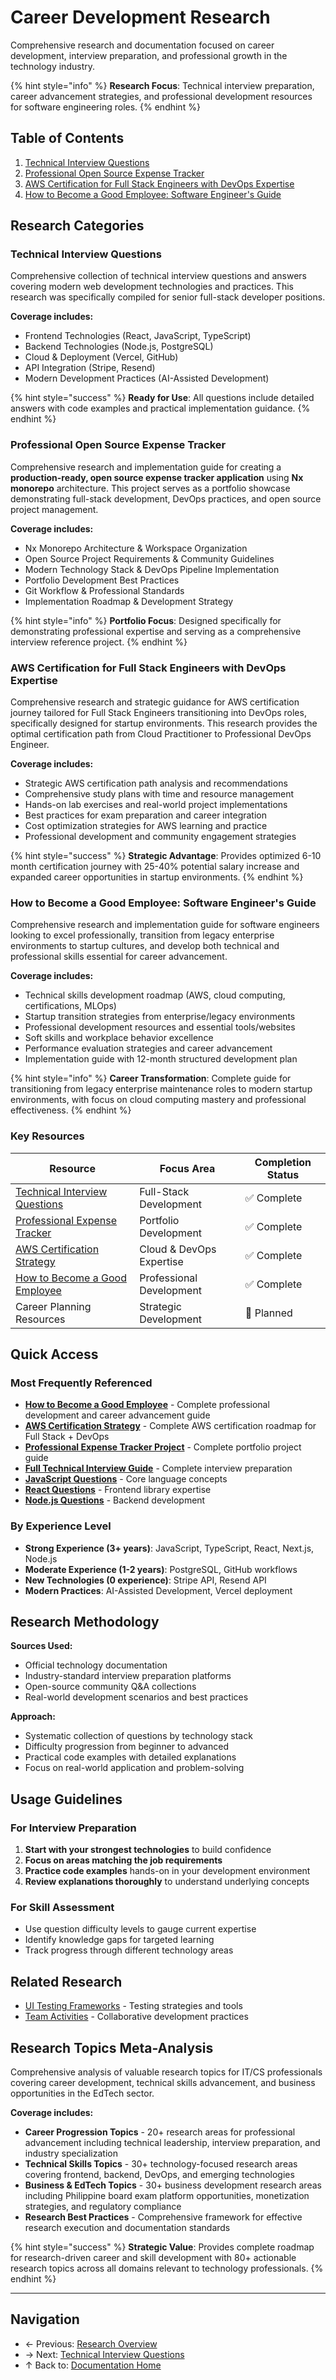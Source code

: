# Career Development Research

Comprehensive research and documentation focused on career development, interview preparation, and professional growth in the technology industry.

{% hint style="info" %}
**Research Focus**: Technical interview preparation, career advancement strategies, and professional development resources for software engineering roles.
{% endhint %}

## Table of Contents

1. [Technical Interview Questions](#technical-interview-questions)
2. [Professional Open Source Expense Tracker](#professional-open-source-expense-tracker)
3. [AWS Certification for Full Stack Engineers with DevOps Expertise](#aws-certification-for-full-stack-engineers-with-devops-expertise)
4. [How to Become a Good Employee: Software Engineer's Guide](#how-to-become-a-good-employee-software-engineers-guide)

## Research Categories

### Technical Interview Questions

Comprehensive collection of technical interview questions and answers covering modern web development technologies and practices. This research was specifically compiled for senior full-stack developer positions.

**Coverage includes:**

- Frontend Technologies (React, JavaScript, TypeScript)
- Backend Technologies (Node.js, PostgreSQL)
- Cloud & Deployment (Vercel, GitHub)
- API Integration (Stripe, Resend)
- Modern Development Practices (AI-Assisted Development)

{% hint style="success" %}
**Ready for Use**: All questions include detailed answers with code examples and practical implementation guidance.
{% endhint %}

### Professional Open Source Expense Tracker

Comprehensive research and implementation guide for creating a **production-ready, open source expense tracker application** using **Nx monorepo** architecture. This project serves as a portfolio showcase demonstrating full-stack development, DevOps practices, and open source project management.

**Coverage includes:**

- Nx Monorepo Architecture & Workspace Organization
- Open Source Project Requirements & Community Guidelines
- Modern Technology Stack & DevOps Pipeline Implementation
- Portfolio Development Best Practices
- Git Workflow & Professional Standards
- Implementation Roadmap & Development Strategy

{% hint style="info" %}
**Portfolio Focus**: Designed specifically for demonstrating professional expertise and serving as a comprehensive interview reference project.
{% endhint %}

### AWS Certification for Full Stack Engineers with DevOps Expertise

Comprehensive research and strategic guidance for AWS certification journey tailored for Full Stack Engineers transitioning into DevOps roles, specifically designed for startup environments. This research provides the optimal certification path from Cloud Practitioner to Professional DevOps Engineer.

**Coverage includes:**

- Strategic AWS certification path analysis and recommendations
- Comprehensive study plans with time and resource management
- Hands-on lab exercises and real-world project implementations
- Best practices for exam preparation and career integration
- Cost optimization strategies for AWS learning and practice
- Professional development and community engagement strategies

{% hint style="success" %}
**Strategic Advantage**: Provides optimized 6-10 month certification journey with 25-40% potential salary increase and expanded career opportunities in startup environments.
{% endhint %}

### How to Become a Good Employee: Software Engineer's Guide

Comprehensive research and implementation guide for software engineers looking to excel professionally, transition from legacy enterprise environments to startup cultures, and develop both technical and professional skills essential for career advancement.

**Coverage includes:**

- Technical skills development roadmap (AWS, cloud computing, certifications, MLOps)
- Startup transition strategies from enterprise/legacy environments  
- Professional development resources and essential tools/websites
- Soft skills and workplace behavior excellence
- Performance evaluation strategies and career advancement
- Implementation guide with 12-month structured development plan

{% hint style="info" %}
**Career Transformation**: Complete guide for transitioning from legacy enterprise maintenance roles to modern startup environments, with focus on cloud computing mastery and professional effectiveness.
{% endhint %}

### Key Resources

| Resource | Focus Area | Completion Status |
|----------|------------|-------------------|
| [Technical Interview Questions](technical-interview-questions/README.md) | Full-Stack Development | ✅ Complete |
| [Professional Expense Tracker](professional-expense-tracker-open-source/README.md) | Portfolio Development | ✅ Complete |
| [AWS Certification Strategy](aws-certification-fullstack-devops/README.md) | Cloud & DevOps Expertise | ✅ Complete |
| [How to Become a Good Employee](becoming-good-employee/README.md) | Professional Development | ✅ Complete |
| Career Planning Resources | Strategic Development | 🔄 Planned |

## Quick Access

### Most Frequently Referenced

- **[How to Become a Good Employee](becoming-good-employee/README.md)** - Complete professional development and career advancement guide
- **[AWS Certification Strategy](aws-certification-fullstack-devops/README.md)** - Complete AWS certification roadmap for Full Stack + DevOps
- **[Professional Expense Tracker Project](professional-expense-tracker-open-source/README.md)** - Complete portfolio project guide
- **[Full Technical Interview Guide](technical-interview-questions/README.md)** - Complete interview preparation
- **[JavaScript Questions](technical-interview-questions/javascript-questions.md)** - Core language concepts
- **[React Questions](technical-interview-questions/react-questions.md)** - Frontend library expertise
- **[Node.js Questions](technical-interview-questions/nodejs-questions.md)** - Backend development

### By Experience Level

- **Strong Experience (3+ years)**: JavaScript, TypeScript, React, Next.js, Node.js
- **Moderate Experience (1-2 years)**: PostgreSQL, GitHub workflows
- **New Technologies (0 experience)**: Stripe API, Resend API
- **Modern Practices**: AI-Assisted Development, Vercel deployment

## Research Methodology

**Sources Used:**

- Official technology documentation
- Industry-standard interview preparation platforms
- Open-source community Q&A collections
- Real-world development scenarios and best practices

**Approach:**

- Systematic collection of questions by technology stack
- Difficulty progression from beginner to advanced
- Practical code examples with detailed explanations
- Focus on real-world application and problem-solving

## Usage Guidelines

### For Interview Preparation

1. **Start with your strongest technologies** to build confidence
2. **Focus on areas matching the job requirements**
3. **Practice code examples** hands-on in your development environment
4. **Review explanations thoroughly** to understand underlying concepts

### For Skill Assessment

- Use question difficulty levels to gauge current expertise
- Identify knowledge gaps for targeted learning
- Track progress through different technology areas

## Related Research

- [UI Testing Frameworks](../ui-testing/README.md) - Testing strategies and tools
- [Team Activities](../team-activities/README.md) - Collaborative development practices

## Research Topics Meta-Analysis

Comprehensive analysis of valuable research topics for IT/CS professionals covering career development, technical skills advancement, and business opportunities in the EdTech sector.

**Coverage includes:**

- **Career Progression Topics** - 20+ research areas for professional advancement including technical leadership, interview preparation, and industry specialization
- **Technical Skills Topics** - 30+ technology-focused research areas covering frontend, backend, DevOps, and emerging technologies
- **Business & EdTech Topics** - 30+ business development research areas including Philippine board exam platform opportunities, monetization strategies, and regulatory compliance
- **Research Best Practices** - Comprehensive framework for effective research execution and documentation standards

{% hint style="success" %}
**Strategic Value**: Provides complete roadmap for research-driven career and skill development with 80+ actionable research topics across all domains relevant to technology professionals.
{% endhint %}

---

## Navigation

- ← Previous: [Research Overview](../README.md)
- → Next: [Technical Interview Questions](technical-interview-questions/README.md)
- ↑ Back to: [Documentation Home](../../README.md)
